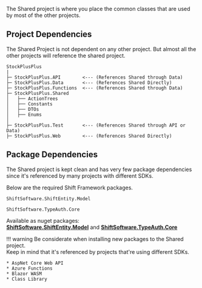 The Shared project is where you place the common classes that are used by most of the other projects.  

## Project Dependencies

The Shared Project is not dependent on any other project. But almost all the other projects will reference the shared project.  
```hl_lines="3 4 5 12 13"
StockPlusPlus
|
├─ StockPlusPlus.API		<--- (References Shared through Data)
├─ StockPlusPlus.Data		<--- (References Shared Directly)
├─ StockPlusPlus.Functions	<--- (References Shared through Data)
├─ StockPlusPlus.Shared
│   ├── ActionTrees
│   ├── Constants
│   ├── DTOs
│   ├── Enums
│ 
├─ StockPlusPlus.Test		<--- (References Shared through API or Data)
├─ StockPlusPlus.Web		<--- (References Shared Directly)
```

## Package Dependencies

The Shared project is kept clean and has very few package dependencies since it's referenced by many projects with different SDKs.  

Below are the required Shift Framework packages.  

```
ShiftSoftware.ShiftEntity.Model
```

```
ShiftSoftware.TypeAuth.Core
```
   
Available as nuget packages:   
[**ShiftSoftware.ShiftEntity.Model**](https://www.nuget.org/packages/ShiftSoftware.ShiftEntity.Model)
and
[**ShiftSoftware.TypeAuth.Core**](https://www.nuget.org/packages/ShiftSoftware.TypeAuth.Core)

!!! warning
	Be considerate when installing new packages to the Shared project.  
	Keep in mind that it's referenced by projects that're using different SDKs.
	
	* AspNet Core Web API
	* Azure Functions
	* Blazor WASM
	* Class Library